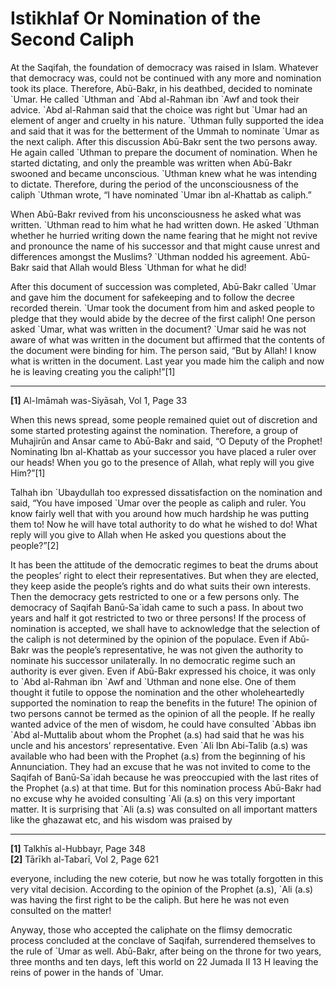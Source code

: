 Istikhlaf Or Nomination of the Second Caliph
============================================

At the Saqifah, the foundation of democracy was raised in Islam.
Whatever that democracy was, could not be continued with any more and
nomination took its place. Therefore, Abū-Bakr, in his deathbed, decided
to nominate \`Umar. He called \`Uthman and \`Abd al-Rahman ibn \`Awf and
took their advice. \`Abd al-Rahman said that the choice was right but
\`Umar had an element of anger and cruelty in his nature. \`Uthman fully
supported the idea and said that it was for the betterment of the Ummah
to nominate \`Umar as the next caliph. After this discussion Abū-Bakr
sent the two persons away. He again called \`Uthman to prepare the
document of nomination. When he started dictating, and only the preamble
was written when Abū-Bakr swooned and became unconscious. \`Uthman knew
what he was intending to dictate. Therefore, during the period of the
unconsciousness of the caliph \`Uthman wrote, “I have nominated \`Umar
ibn al-Khattab as caliph.”

When Abū-Bakr revived from his unconsciousness he asked what was
written. \`Uthman read to him what he had written down. He asked
\`Uthman whether he hurried writing down the name fearing that he might
not revive and pronounce the name of his successor and that might cause
unrest and differences amongst the Muslims? \`Uthman nodded his
agreement. Abū-Bakr said that Allah would Bless \`Uthman for what he
did!

After this document of succession was completed, Abū-Bakr called \`Umar
and gave him the document for safekeeping and to follow the decree
recorded therein. \`Umar took the document from him and asked people to
pledge that they would abide by the decree of the first caliph! One
person asked \`Umar, what was written in the document? \`Umar said he
was not aware of what was written in the document but affirmed that the
contents of the document were binding for him. The person said, “But by
Allah! I know what is written in the document. Last year you made him
the caliph and now he is leaving creating you the caliph!”[1]

------------------------------------------------------------------------

**[1]** Al-Imāmah was-Siyāsah, Vol 1, Page 33

When this news spread, some people remained quiet out of discretion and
some started protesting against the nomination. Therefore, a group of
Muhajirūn and Ansar came to Abū-Bakr and said, “O Deputy of the Prophet!
Nominating Ibn al-Khattab as your successor you have placed a ruler over
our heads! When you go to the presence of Allah, what reply will you
give Him?”[1]

Talhah ibn \`Ubaydullah too expressed dissatisfaction on the nomination
and said, “You have imposed \`Umar over the people as caliph and ruler.
You know fairly well that with you around how much hardship he was
putting them to! Now he will have total authority to do what he wished
to do! What reply will you give to Allah when He asked you questions
about the people?”[2]

It has been the attitude of the democratic regimes to beat the drums
about the peoples’ right to elect their representatives. But when they
are elected, they keep aside the people’s rights and do what suits their
own interests. Then the democracy gets restricted to one or a few
persons only. The democracy of Saqifah Banū-Sa\`idah came to such a
pass. In about two years and half it got restricted to two or three
persons! If the process of nomination is accepted, we shall have to
acknowledge that the selection of the caliph is not determined by the
opinion of the populace. Even if Abū-Bakr was the people’s
representative, he was not given the authority to nominate his successor
unilaterally. In no democratic regime such an authority is ever given.
Even if Abū-Bakr expressed his choice, it was only to \`Abd al-Rahman
ibn \`Awf and \`Uthman and none else. One of them thought it futile to
oppose the nomination and the other wholeheartedly supported the
nomination to reap the benefits in the future! The opinion of two
persons cannot be termed as the opinion of all the people. If he really
wanted advice of the men of wisdom, he could have consulted \`Abbas ibn
\`Abd al-Muttalib about whom the Prophet (a.s) had said that he was his
uncle and his ancestors’ representative. Even \`Ali Ibn Abi-Talib (a.s)
was available who had been with the Prophet (a.s) from the beginning of
his Annunciation. They had an excuse that he was not invited to come to
the Saqifah of Banū-Sa\`idah because he was preoccupied with the last
rites of the Prophet (a.s) at that time. But for this nomination process
Abū-Bakr had no excuse why he avoided consulting \`Ali (a.s) on this
very important matter. It is surprising that \`Ali (a.s) was consulted
on all important matters like the ghazawat etc, and his wisdom was
praised by

------------------------------------------------------------------------

**[1]** Talkhīs al-Hubbayr, Page 348  
 **[2]** Tārīkh al-Tabarī, Vol 2, Page 621

everyone, including the new coterie, but now he was totally forgotten in
this very vital decision. According to the opinion of the Prophet (a.s),
\`Ali (a.s) was having the first right to be the caliph. But here he was
not even consulted on the matter!

Anyway, those who accepted the caliphate on the flimsy democratic
process concluded at the conclave of Saqifah, surrendered themselves to
the rule of \`Umar as well. Abū-Bakr, after being on the throne for two
years, three months and ten days, left this world on 22 Jumada II 13 H
leaving the reins of power in the hands of \`Umar.
